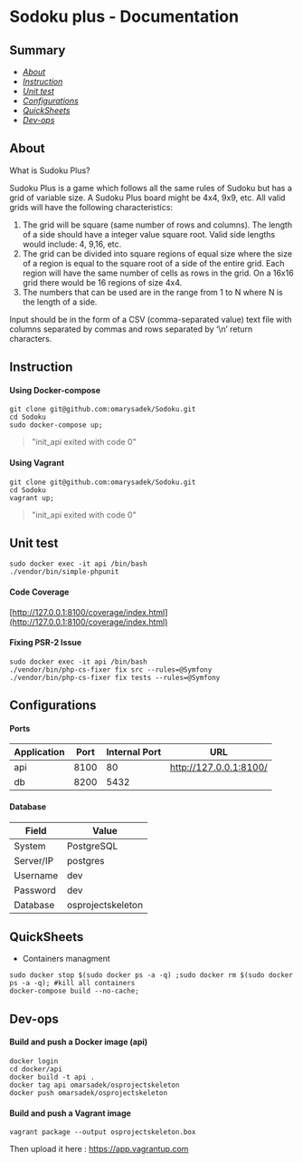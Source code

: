 # Sodoku plus - Documentation

## Summary

- [*About*](#about)
- [*Instruction*](#instruction)
- [*Unit test*](#unit-test)
- [*Configurations*](#configurations)
- [*QuickSheets*](#quicksheets)
- [*Dev-ops*](#dev-ops)

## About

What is Sudoku Plus?

Sudoku Plus is a game which follows all the same rules of Sudoku but has a grid of
variable size. A Sudoku Plus board might be 4x4, 9x9, etc. All valid grids will have the following
characteristics:
1. The grid will be square (same number of rows and columns). The length of a side should have a integer
value square root. Valid side lengths would include: 4, 9,16, etc.
2. The grid can be divided into square regions of equal size where the size of a region is equal to the
square root of a side of the entire grid. Each region will have the same number of cells as rows in the grid.
On a 16x16 grid there would be 16 regions of size 4x4.
3. The numbers that can be used are in the range from 1 to N where N is the length of a side.

Input should be in the form of a CSV (comma-separated value) text file
with columns separated by commas and rows separated by ‘\n’ return characters.

## Instruction

#### Using Docker-compose

```
git clone git@github.com:omarysadek/Sodoku.git
cd Sodoku
sudo docker-compose up;
```

> "init_api exited with code 0"

#### Using Vagrant

```
git clone git@github.com:omarysadek/Sodoku.git
cd Sodoku
vagrant up;
```
> "init_api exited with code 0"

## Unit test

```
sudo docker exec -it api /bin/bash
./vendor/bin/simple-phpunit
```

#### Code Coverage

[http://127.0.0.1:8100/coverage/index.html](http://127.0.0.1:8100/coverage/index.html)

#### Fixing PSR-2 Issue

```
sudo docker exec -it api /bin/bash
./vendor/bin/php-cs-fixer fix src --rules=@Symfony
./vendor/bin/php-cs-fixer fix tests --rules=@Symfony
```

## Configurations

#### Ports

| Application     | Port | Internal Port | URL                               |
|-----------------|------|---------------|-----------------------------------|
| api             | 8100 | 80            | http://127.0.0.1:8100/            |
| db              | 8200 | 5432          |                                   |

#### Database

| Field       | Value             |
|-------------|-------------------|
| System      | PostgreSQL        |
| Server/IP   | postgres          |
| Username    | dev               |
| Password    | dev               |
| Database    | osprojectskeleton |

## QuickSheets

- Containers managment

```
sudo docker stop $(sudo docker ps -a -q) ;sudo docker rm $(sudo docker ps -a -q); #kill all containers
docker-compose build --no-cache;
```

## Dev-ops

#### Build and push a Docker image (api)

```
docker login
cd docker/api
docker build -t api .
docker tag api omarsadek/osprojectskeleton
docker push omarsadek/osprojectskeleton
```

#### Build and push a Vagrant image

```
vagrant package --output osprojectskeleton.box
```

Then upload it here : https://app.vagrantup.com
